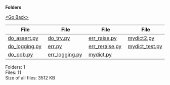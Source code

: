 **Folders**

[&lt;Go Back&gt;](../right.html)

  

<table><thead><tr class="header"><th><strong>File</strong></th><th><strong>File</strong></th><th><strong>File</strong></th><th><strong>File</strong></th></tr></thead><tbody><tr class="odd"><td><a href="do_assert.py">do_assert.py</a> </td><td><a href="do_try.py">do_try.py</a> </td><td><a href="err_raise.py">err_raise.py</a> </td><td><a href="mydict2.py">mydict2.py</a> </td></tr><tr class="even"><td><a href="do_logging.py">do_logging.py</a> </td><td><a href="err.py">err.py</a> </td><td><a href="err_reraise.py">err_reraise.py</a> </td><td><a href="mydict_test.py">mydict_test.py</a> </td></tr><tr class="odd"><td><a href="do_pdb.py">do_pdb.py</a> </td><td><a href="err_logging.py">err_logging.py</a> </td><td><a href="mydict.py">mydict.py</a> </td><td></td></tr></tbody></table>

Folders: 1  
Files: 11  
Size of all files: 3512 KB
